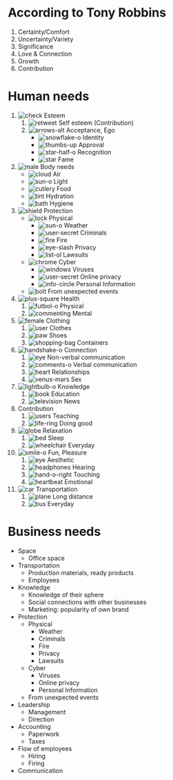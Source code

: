 # According to Tony Robbins

1. Certainty/Comfort
2. Uncertainty/Variety
3. Significance
4. Love & Connection
5. Growth
6. Contribution

# Human needs

[check]: https://raw.githubusercontent.com/encharm/Font-Awesome-SVG-PNG/master/black/png/16/check.png
[snowflake-o]: https://raw.githubusercontent.com/encharm/Font-Awesome-SVG-PNG/master/black/png/16/snowflake-o.png
[thumbs-up]: https://raw.githubusercontent.com/encharm/Font-Awesome-SVG-PNG/master/black/png/16/thumbs-up.png
[star-half-o]: https://raw.githubusercontent.com/encharm/Font-Awesome-SVG-PNG/master/black/png/16/star-half-o.png
[star]: https://raw.githubusercontent.com/encharm/Font-Awesome-SVG-PNG/master/black/png/16/star.png
[cloud]: https://raw.githubusercontent.com/encharm/Font-Awesome-SVG-PNG/master/black/png/16/cloud.png
[lightbulb-o]: https://raw.githubusercontent.com/encharm/Font-Awesome-SVG-PNG/master/black/png/16/lightbulb-o.png
[cutlery]: https://raw.githubusercontent.com/encharm/Font-Awesome-SVG-PNG/master/black/png/16/cutlery.png
[tint]: https://raw.githubusercontent.com/encharm/Font-Awesome-SVG-PNG/master/black/png/16/tint.png
[shield]: https://raw.githubusercontent.com/encharm/Font-Awesome-SVG-PNG/master/black/png/16/shield.png
[lock]: https://raw.githubusercontent.com/encharm/Font-Awesome-SVG-PNG/master/black/png/16/lock.png
[sun-o]: https://raw.githubusercontent.com/encharm/Font-Awesome-SVG-PNG/master/black/png/16/sun-o.png
[fire]: https://raw.githubusercontent.com/encharm/Font-Awesome-SVG-PNG/master/black/png/16/fire.png
[list-ol]: https://raw.githubusercontent.com/encharm/Font-Awesome-SVG-PNG/master/black/png/16/list-ol.png
[chrome]: https://raw.githubusercontent.com/encharm/Font-Awesome-SVG-PNG/master/black/png/16/chrome.png
[windows]: https://raw.githubusercontent.com/encharm/Font-Awesome-SVG-PNG/master/black/png/16/windows.png
[user-secret]: https://raw.githubusercontent.com/encharm/Font-Awesome-SVG-PNG/master/black/png/16/user-secret.png
[info-circle]: https://raw.githubusercontent.com/encharm/Font-Awesome-SVG-PNG/master/black/png/16/info-circle.png
[bolt]: https://raw.githubusercontent.com/encharm/Font-Awesome-SVG-PNG/master/black/png/16/bolt.png
[plus-square]: https://raw.githubusercontent.com/encharm/Font-Awesome-SVG-PNG/master/black/png/16/plus-square.png
[futbol-o]: https://raw.githubusercontent.com/encharm/Font-Awesome-SVG-PNG/master/black/png/16/futbol-o.png
[commenting]: https://raw.githubusercontent.com/encharm/Font-Awesome-SVG-PNG/master/black/png/16/commenting.png
[shopping-bag]: https://raw.githubusercontent.com/encharm/Font-Awesome-SVG-PNG/master/black/png/16/shopping-bag.png
[comments]: https://raw.githubusercontent.com/encharm/Font-Awesome-SVG-PNG/master/black/png/16/comments.png
[venus-mars]: https://raw.githubusercontent.com/encharm/Font-Awesome-SVG-PNG/master/black/png/16/venus-mars.png
[heart]: https://raw.githubusercontent.com/encharm/Font-Awesome-SVG-PNG/master/black/png/16/heart.png
[comments-o]: https://raw.githubusercontent.com/encharm/Font-Awesome-SVG-PNG/master/black/png/16/comments-o.png
[eye]: https://raw.githubusercontent.com/encharm/Font-Awesome-SVG-PNG/master/black/png/16/eye.png
[eye-slash]: https://raw.githubusercontent.com/encharm/Font-Awesome-SVG-PNG/master/black/png/16/eye-slash.png
[book]: https://raw.githubusercontent.com/encharm/Font-Awesome-SVG-PNG/master/black/png/16/book.png
[television]: https://raw.githubusercontent.com/encharm/Font-Awesome-SVG-PNG/master/black/png/16/television.png
[users]: https://raw.githubusercontent.com/encharm/Font-Awesome-SVG-PNG/master/black/png/16/users.png
[life-ring]: https://raw.githubusercontent.com/encharm/Font-Awesome-SVG-PNG/master/black/png/16/life-ring.png
[globe]: https://raw.githubusercontent.com/encharm/Font-Awesome-SVG-PNG/master/black/png/16/globe.png
[bed]: https://raw.githubusercontent.com/encharm/Font-Awesome-SVG-PNG/master/black/png/16/bed.png
[smile-o]: https://raw.githubusercontent.com/encharm/Font-Awesome-SVG-PNG/master/black/png/16/smile-o.png
[male]: https://raw.githubusercontent.com/encharm/Font-Awesome-SVG-PNG/master/black/png/16/male.png
[user]: https://raw.githubusercontent.com/encharm/Font-Awesome-SVG-PNG/master/black/png/16/user.png
[headphones]: https://raw.githubusercontent.com/encharm/Font-Awesome-SVG-PNG/master/black/png/16/headphones.png
[hand-o-right]: https://raw.githubusercontent.com/encharm/Font-Awesome-SVG-PNG/master/black/png/16/hand-o-right.png
[heartbeat]: https://raw.githubusercontent.com/encharm/Font-Awesome-SVG-PNG/master/black/png/16/heartbeat.png
[car]: https://raw.githubusercontent.com/encharm/Font-Awesome-SVG-PNG/master/black/png/16/car.png
[bus]: https://raw.githubusercontent.com/encharm/Font-Awesome-SVG-PNG/master/black/png/16/bus.png
[plane]: https://raw.githubusercontent.com/encharm/Font-Awesome-SVG-PNG/master/black/png/16/plane.png
[wheelchair]: https://raw.githubusercontent.com/encharm/Font-Awesome-SVG-PNG/master/black/png/16/wheelchair.png
[handshake-o]: https://raw.githubusercontent.com/encharm/Font-Awesome-SVG-PNG/master/black/png/16/handshake-o.png
[bath]: https://raw.githubusercontent.com/encharm/Font-Awesome-SVG-PNG/master/black/png/16/bath.png
[female]: https://raw.githubusercontent.com/encharm/Font-Awesome-SVG-PNG/master/black/png/16/female.png
[retweet]: https://raw.githubusercontent.com/encharm/Font-Awesome-SVG-PNG/master/black/png/16/retweet.png
[arrows-alt]: https://raw.githubusercontent.com/encharm/Font-Awesome-SVG-PNG/master/black/png/16/arrows-alt.png
[paw]: https://raw.githubusercontent.com/encharm/Font-Awesome-SVG-PNG/master/black/png/16/paw.png

1. ![check] Esteem
	1. ![retweet] Self esteem (Contribution)
	2. ![arrows-alt] Acceptance, Ego
		- ![snowflake-o] Identity
		- ![thumbs-up] Approval
		- ![star-half-o] Recognition
		- ![star] Fame
2. ![male] Body needs
	- ![cloud] Air
	- ![sun-o] Light
	- ![cutlery] Food
	- ![tint] Hydration
	- ![bath] Hygiene
3. ![shield] Protection
	- ![lock] Physical
		- ![sun-o] Weather
		- ![user-secret] Criminals
		- ![fire] Fire
		- ![eye-slash] Privacy
		- ![list-ol] Lawsuits
	- ![chrome] Cyber
		- ![windows] Viruses
		- ![user-secret] Online privacy
		- ![info-circle] Personal Information
	- ![bolt] From unexpected events
4. ![plus-square] Health
	1. ![futbol-o] Physical
	2. ![commenting] Mental
5. ![female] Clothing
	1. ![user] Clothes
	2. ![paw] Shoes
	3. ![shopping-bag] Containers
6. ![handshake-o] Connection
    1. ![eye] Non-verbal communication
    2. ![comments-o] Verbal communication
    3. ![heart] Relationships
    4. ![venus-mars] Sex
7. ![lightbulb-o] Knowledge
	1. ![book] Education
	2. ![television] News
8. Contribution
	1. ![users] Teaching
	2. ![life-ring] Doing good
9. ![globe] Relaxation
	1. ![bed] Sleep
	2. ![wheelchair] Everyday
10. ![smile-o] Fun, Pleasure
    1. ![eye] Aesthetic
    2. ![headphones] Hearing
    3. ![hand-o-right] Touching
    4. ![heartbeat] Emotional
11. ![car] Transportation
    1. ![plane] Long distance
	2. ![bus] Everyday

# Business needs

- Space
    - Office space
- Transportation
    - Production materials, ready products
    - Employees
- Knowledge
    - Knowledge of their sphere
    - Social connections with other businesses
    - Marketing: popularity of own brand
- Protection
	- Physical
		- Weather
		- Criminals
		- Fire
		- Privacy
		- Lawsuits
	- Cyber
		- Viruses
		- Online privacy
		- Personal Information
	- From unexpected events
- Leadership
    - Management
    - Direction
- Accounting
    - Paperwork
    - Taxes
- Flow of employees
    - Hiring
    - Firing
- Communication

